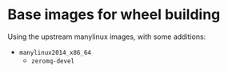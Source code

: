 # Base images for wheel building

Using the upstream manylinux images, with some additions:

- `manylinux2014_x86_64`
    - `zeromq-devel`
